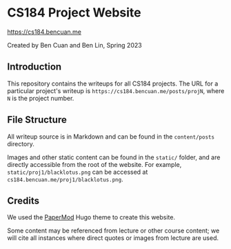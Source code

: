 # CS184 Project Website

https://cs184.bencuan.me

Created by Ben Cuan and Ben Lin, Spring 2023

## Introduction

This repository contains the writeups for all CS184 projects. The URL for a particular project's writeup is `https://cs184.bencuan.me/posts/projN`, where `N` is the project number.

## File Structure

All writeup source is in Markdown and can be found in the `content/posts` directory. 

Images and other static content can be found in the `static/` folder, and are directly accessible from the root of the website. For example, `static/proj1/blacklotus.png` can be accessed at `cs184.bencuan.me/proj1/blacklotus.png`.

## Credits

We used the [PaperMod](https://github.com/adityatelange/hugo-PaperMod) Hugo theme to create this website. 

Some content may be referenced from lecture or other course content; we will cite all instances where direct quotes or images from lecture are used.


